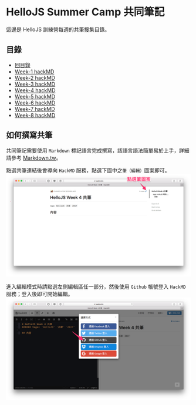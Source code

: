 # HelloJS Summer Camp 共同筆記

這邊是 HelloJS 訓練營每週的共筆搜集目錄。

## 目錄
- [回目錄](../)
- [Week-1 hackMD](https://hackmd.io/s/r1Qzre9Vb)
- [Week-2 hackMD](https://hackmd.io/s/r1qiHlq4b)
- [Week-3 hackMD](https://hackmd.io/s/r1ebUe9NW)
- [Week-4 hackMD](https://hackmd.io/s/S1q7Llc4-)
- [Week-5 hackMD](https://hackmd.io/s/B11qOgc4-)
- [Week-6 hackMD](https://hackmd.io/s/Skoi_ecVb)
- [Week-7 hackMD](https://hackmd.io/s/Sks2_ecVZ)
- [Week-8 hackMD](https://hackmd.io/s/BkpPFgc4-)

## 如何撰寫共筆

共同筆記需要使用 `Markdown` 標記語言完成撰寫，該語言語法簡單易於上手，詳細請參考 [Markdown.tw](http://markdown.tw/)。

點選共筆連結後會導向 `HackMD` 服務，點選下圖中之`筆（編輯）`圖案即可。
![](./img/hackmd-2.png)

進入編輯模式時請點選左側編輯區任一部分，然後使用 `Github` 帳號登入 `HackMD` 服務；登入後即可開始編輯。
![](./img/hackmd-1.png)